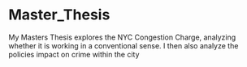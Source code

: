 # Master_Thesis
My Masters Thesis explores the NYC Congestion Charge, analyzing whether it is working in a conventional sense. I then also analyze the policies impact on crime within the city
